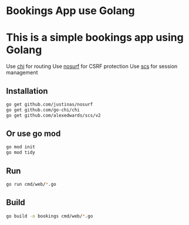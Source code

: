 # Bookings App use Golang
# This is a simple bookings app using Golang
Use [chi](https://github.com/go-chi/chi) for routing
Use [nosurf](https://github.com/justinas/nosurf) for CSRF protection
Use [scs](https://github.com/alexedwards/scs/v2) for session management

## Installation
```bash
go get github.com/justinas/nosurf
go get github.com/go-chi/chi
go get github.com/alexedwards/scs/v2
```
## Or use go mod
```bash
go mod init
go mod tidy
```

## Run
```bash
go run cmd/web/*.go
```

## Build
```bash
go build -o bookings cmd/web/*.go
```